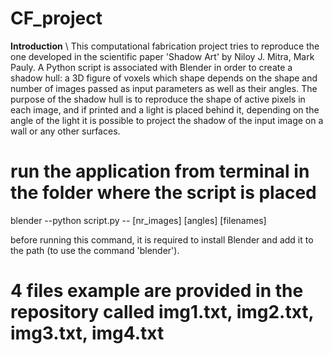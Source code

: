 # CF_project

**Introduction** \\
This computational fabrication project tries to reproduce the one developed in the scientific paper 'Shadow Art' by Niloy J. Mitra, Mark Pauly.
A Python script is associated with Blender in order to create a shadow hull: a 3D figure of voxels which shape depends on the shape and number of images passed as input parameters as well as their angles.
The purpose of the shadow hull is to reproduce the shape of active pixels in each image, and if printed and a light is placed behind it, depending on the angle of the light it is possible to project the shadow of the input image on a wall or any other surfaces.

# run the application from terminal in the folder where the script is placed
blender --python script.py -- [nr_images] [angles] [filenames]

before running this command, it is required to install Blender and add it to the path (to use the command 'blender').

# 4 files example are provided in the repository called img1.txt, img2.txt, img3.txt, img4.txt
